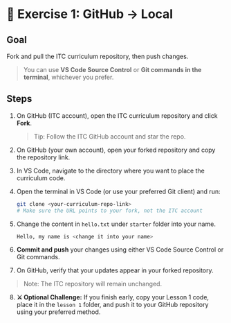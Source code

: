 # 🧪 Exercise 1: GitHub → Local

## Goal
Fork and pull the ITC curriculum repository, then push changes.  
> You can use **VS Code Source Control** or **Git commands in the terminal**, whichever you prefer.

## Steps

1. On GitHub (ITC account), open the ITC curriculum repository and click **Fork**.  
   > Tip: Follow the ITC GitHub account and star the repo.

2. On GitHub (your own account), open your forked repository and copy the repository link.

3. In VS Code, navigate to the directory where you want to place the curriculum code.

4. Open the terminal in VS Code (or use your preferred Git client) and run:

   ```bash
   git clone <your-curriculum-repo-link>
   # Make sure the URL points to your fork, not the ITC account
   ```

5. Change the content in `hello.txt` under `starter` folder into your name.

   ```bash
   Hello, my name is <change it into your name>
   ```

6. **Commit and push** your changes using either VS Code Source Control or Git commands.

7. On GitHub, verify that your updates appear in your forked repository.  
> Note: The ITC repository will remain unchanged.

8. **⚔️ Optional Challenge:** If you finish early, copy your Lesson 1 code, place it in the `lesson 1` folder, and push it to your GitHub repository using your preferred method.
